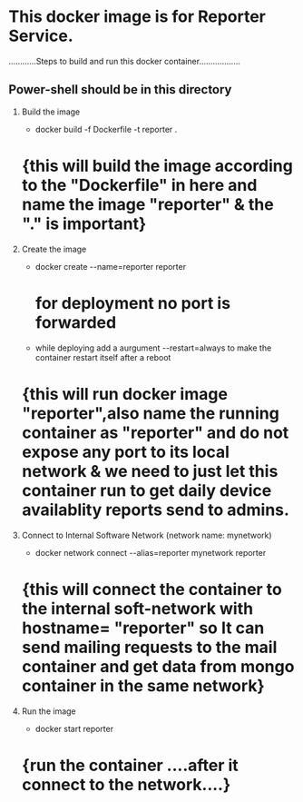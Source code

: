 # This docker image is for Reporter Service.

............Steps to build and run this docker container..................
## Power-shell should be in this directory

1. Build the image
    + docker build -f Dockerfile -t reporter . 

    # {this will build the image according to the "Dockerfile" in here and name the image "reporter" & the "." is important}

2. Create the image
    + docker create --name=reporter reporter 
      # for deployment no port is forwarded

    + while deploying add a aurgument --restart=always to make the container restart itself after a reboot

    # {this will run docker image "reporter",also name the running container as "reporter" and do not expose any port to its local network & we need to just let this container run to get daily device availablity reports send to admins.

3. Connect to Internal Software Network (network name: mynetwork)
    + docker network connect --alias=reporter mynetwork reporter

    # {this will connect the container to the internal soft-network with hostname= "reporter" so It can send mailing requests to the mail container and get data from mongo container in the same network}

4. Run the image
    + docker start reporter

    # {run the container ....after it connect to the network....}